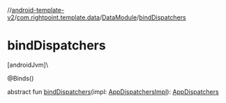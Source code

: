 //[android-template-v2](../../../index.md)/[com.rightpoint.template.data](../index.md)/[DataModule](index.md)/[bindDispatchers](bind-dispatchers.md)

# bindDispatchers

[androidJvm]\

@Binds()

abstract fun [bindDispatchers](bind-dispatchers.md)(impl: [AppDispatchersImpl](../-app-dispatchers-impl/index.md)): [AppDispatchers](../../com.rightpoint.template.data.dispatchers/-app-dispatchers/index.md)
